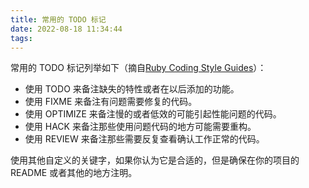 ```yaml
---
title: 常用的 TODO 标记
date: 2022-08-18 11:34:44
tags:
---
```


常用的 TODO 标记列举如下（摘自[Ruby Coding Style Guides](https://ruby-china.org/wiki/coding-style#%E6%B3%A8%E8%A7%A3)）：

- 使用 TODO 来备注缺失的特性或者在以后添加的功能。
- 使用 FIXME 来备注有问题需要修复的代码。
- 使用 OPTIMIZE 来备注慢的或者低效的可能引起性能问题的代码。
- 使用 HACK 来备注那些使用问题代码的地方可能需要重构。
- 使用 REVIEW 来备注那些需要反复查看确认工作正常的代码。

使用其他自定义的关键字，如果你认为它是合适的，但是确保在你的项目的 README 或者其他的地方注明。